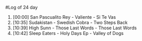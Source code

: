 #Log of 24 day

1. [00:00] San Pascualito Rey - Valiente - Si Te Vas
1. [10:35] Sudakistan - Swedish Cobra - Two Steps Back
1. [10:39] High Sunn - Those Last Words - Those Last Words
1. [10:42] Sleep Eaters - Holy Days Ep - Valley of Dogs
